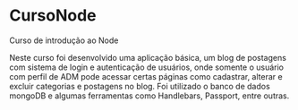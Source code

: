 # CursoNode
Curso de introdução ao Node

Neste curso foi desenvolvido uma aplicação básica, um blog de postagens com sistema de login e autenticação de usuários, onde somente o usuário com perfil de ADM pode acessar
certas páginas como cadastrar, alterar e excluir categorias e postagens no blog. Foi utilizado o banco de dados mongoDB e algumas ferramentas como Handlebars, Passport, entre outras.

